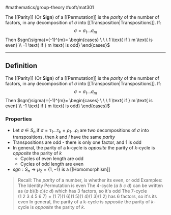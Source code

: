 #mathematics/group-theory #uoft/mat301 

The [[Parity]] (Or **Sign**) of a [[Permutation]] is the *parity* of the number of factors, in any decomposition of $\sigma$ into [[Transposition|Transpositions]]. If:
$$\sigma = \sigma_{1}\dots\sigma_{m}$$
	Then $sgn(\sigma)=(-1)^{m}= \begin{cases} \ \ \ 1  \text{ if } m \text{ is even} \\ -1 \text{ if } m \text{ is odd} \end{cases}$

---

## Definition
The [[Parity]] (Or **Sign**) of a [[Permutation]] is the *parity* of the number of factors, in any decomposition of $\sigma$ into [[Transposition|Transpositions]]. If:
$$\sigma = \sigma_{1}\dots\sigma_{m}$$
	Then $sgn(\sigma)=(-1)^{m}= \begin{cases} \ \ \ 1  \text{ if } m \text{ is even} \\ -1 \text{ if } m \text{ is odd} \end{cases}$

### Properties
- Let $\sigma\in S_{n}$ if $\sigma = \uptau_{1}\dots\uptau_{k}=\rho_{1}\dots\rho_{l}$ are two decompositions of $\sigma$ into transpositions, then $k$ and $l$ have the same *parity*
- Transpositions are odd - there is only one factor, and 1 is odd
- In general, the parity of a k-cycle is *opposite* the parity of $k$-cycle is *opposite* the parity of $k$
	- Cycles of even length are odd
	- Cycles of odd length are even
- $sgn: S_{n}\rightarrow \mu_{2}=\{1, -1\}$ is a [[Homomorphism]]

> Recall:
> 	The *parity* of a number, is whether its even, or odd
> Examples:
> 	The Identity Permutation is even
> 	The 4-cycle $(a \ b \ c\ d)$ can be written as $(a \ b)(b \ c)(c \ d)$ which has 3 factors, so it's odd
> 	The 7-cycle $(1 \ 2 \ 3 \ 4 \ 5 \ 6 \ 7)=(1 \ 7)(1 \ 6)(1 \ 5)(1 \ 4)(1 \ 3)(1 \ 2)$ has 6 factors, so it's its even
> 	In general, the parity of a k-cycle is *opposite* the parity of $k$-cycle is *opposite* the parity of $k$. 